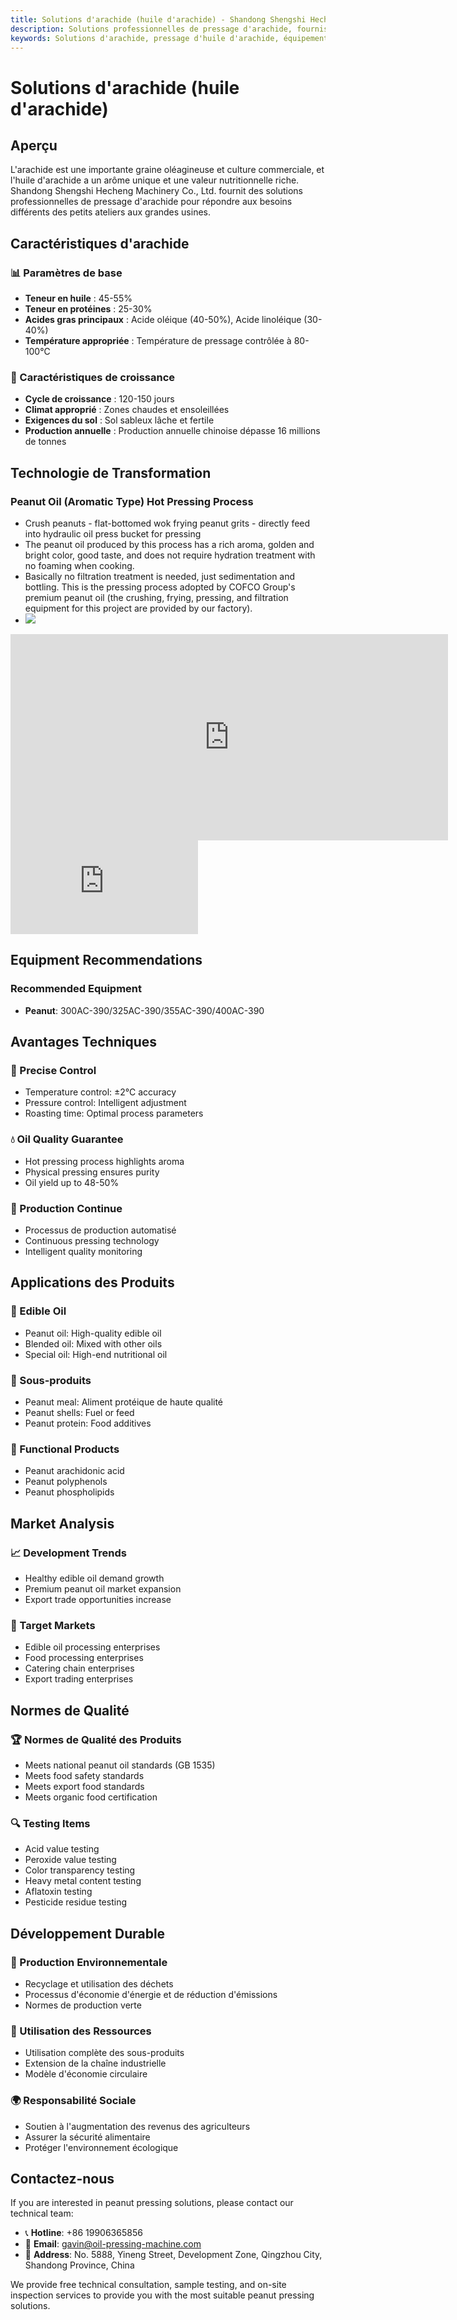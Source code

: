 ```yaml
---
title: Solutions d'arachide (huile d'arachide) - Shandong Shengshi Hecheng Machinery Co., Ltd.
description: Solutions professionnelles de pressage d'arachide, fournissant des équipements et services techniques de transformation d'huile d'arachide, teneur en huile 45-55%, utilisant le processus de pressage à chaud pour mettre en valeur l'arôme, répondant aux besoins différents des petits ateliers aux grandes usines.
keywords: Solutions d'arachide, pressage d'huile d'arachide, équipement de transformation d'arachide, ligne de production d'huile d'arachide, processus de pressage à chaud d'arachide, presse à huile d'arachide, extraction d'huile d'arachide, transformation de graines oléagineuses d'arachide, équipement de pressage d'huile d'arachide, équipement de production d'huile d'arachide, usine de transformation d'huile d'arachide
---
```


# Solutions d'arachide (huile d'arachide)

## Aperçu

L'arachide est une importante graine oléagineuse et culture commerciale, et l'huile d'arachide a un arôme unique et une valeur nutritionnelle riche. Shandong Shengshi Hecheng Machinery Co., Ltd. fournit des solutions professionnelles de pressage d'arachide pour répondre aux besoins différents des petits ateliers aux grandes usines.

## Caractéristiques d'arachide

### 📊 Paramètres de base
- **Teneur en huile** : 45-55%
- **Teneur en protéines** : 25-30%
- **Acides gras principaux** : Acide oléique (40-50%), Acide linoléique (30-40%)
- **Température appropriée** : Température de pressage contrôlée à 80-100℃

### 🌱 Caractéristiques de croissance
- **Cycle de croissance** : 120-150 jours
- **Climat approprié** : Zones chaudes et ensoleillées
- **Exigences du sol** : Sol sableux lâche et fertile
- **Production annuelle** : Production annuelle chinoise dépasse 16 millions de tonnes

## Technologie de Transformation

### Peanut Oil (Aromatic Type) Hot Pressing Process
- Crush peanuts - flat-bottomed wok frying peanut grits - directly feed into hydraulic oil press bucket for pressing
- The peanut oil produced by this process has a rich aroma, golden and bright color, good taste, and does not require hydration treatment with no foaming when cooking.
- Basically no filtration treatment is needed, just sedimentation and bottling. This is the pressing process adopted by COFCO Group's premium peanut oil (the crushing, frying, pressing, and filtration equipment for this project are provided by our factory).
- ![](/images/花生热榨工艺.png)

<iframe width="700" height="330" src="https://www.youtube.com/embed/ggkjZM5n0vM" frameborder="0" allow="accelerometer; autoplay; clipboard-write; encrypted-media; gyroscope; picture-in-picture" allowfullscreen></iframe>

<div class="video-container">
  <iframe src="https://www.youtube.com/embed/VAdu4VcKCpk" frameborder="0" allow="accelerometer; autoplay; clipboard-write; encrypted-media; gyroscope; picture-in-picture" allowfullscreen></iframe>
</div>

## Equipment Recommendations

### Recommended Equipment
- **Peanut**: 300AC-390/325AC-390/355AC-390/400AC-390

## Avantages Techniques

### 🎯 Precise Control
- Temperature control: ±2℃ accuracy
- Pressure control: Intelligent adjustment
- Roasting time: Optimal process parameters

### 💧 Oil Quality Guarantee
- Hot pressing process highlights aroma
- Physical pressing ensures purity
- Oil yield up to 48-50%

### 🔄 Production Continue
- Processus de production automatisé
- Continuous pressing technology
- Intelligent quality monitoring

## Applications des Produits

### 🍳 Edible Oil
- Peanut oil: High-quality edible oil
- Blended oil: Mixed with other oils
- Special oil: High-end nutritional oil

### 🥛 Sous-produits
- Peanut meal: Aliment protéique de haute qualité
- Peanut shells: Fuel or feed
- Peanut protein: Food additives

### 💊 Functional Products
- Peanut arachidonic acid
- Peanut polyphenols
- Peanut phospholipids

## Market Analysis

### 📈 Development Trends
- Healthy edible oil demand growth
- Premium peanut oil market expansion
- Export trade opportunities increase

### 🎯 Target Markets
- Edible oil processing enterprises
- Food processing enterprises
- Catering chain enterprises
- Export trading enterprises

## Normes de Qualité

### 🏆 Normes de Qualité des Produits
- Meets national peanut oil standards (GB 1535)
- Meets food safety standards
- Meets export food standards
- Meets organic food certification

### 🔍 Testing Items
- Acid value testing
- Peroxide value testing
- Color transparency testing
- Heavy metal content testing
- Aflatoxin testing
- Pesticide residue testing

## Développement Durable

### 🌱 Production Environnementale
- Recyclage et utilisation des déchets
- Processus d'économie d'énergie et de réduction d'émissions
- Normes de production verte

### 🔄 Utilisation des Ressources
- Utilisation complète des sous-produits
- Extension de la chaîne industrielle
- Modèle d'économie circulaire

### 🌍 Responsabilité Sociale
- Soutien à l'augmentation des revenus des agriculteurs
- Assurer la sécurité alimentaire
- Protéger l'environnement écologique

## Contactez-nous

If you are interested in peanut pressing solutions, please contact our technical team:

- 📞 **Hotline**: +86 19906365856
- 📧 **Email**: gavin@oil-pressing-machine.com
- 📍 **Address**: No. 5888, Yineng Street, Development Zone, Qingzhou City, Shandong Province, China

We provide free technical consultation, sample testing, and on-site inspection services to provide you with the most suitable peanut pressing solutions.